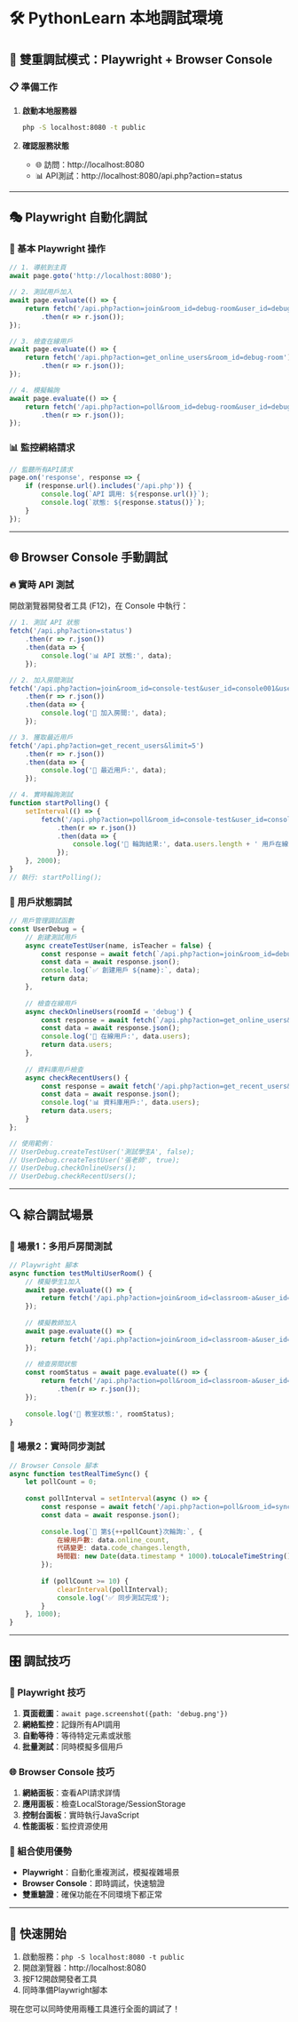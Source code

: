 # 🛠️ PythonLearn 本地調試環境

## 🎯 雙重調試模式：Playwright + Browser Console

### 📋 準備工作

1. **啟動本地服務器**
   ```bash
   php -S localhost:8080 -t public
   ```

2. **確認服務狀態**
   - 🌐 訪問：http://localhost:8080
   - 📊 API測試：http://localhost:8080/api.php?action=status

---

## 🎭 Playwright 自動化調試

### 🔧 基本 Playwright 操作

```javascript
// 1. 導航到主頁
await page.goto('http://localhost:8080');

// 2. 測試用戶加入
await page.evaluate(() => {
    return fetch('/api.php?action=join&room_id=debug-room&user_id=debug001&user_name=調試用戶&is_teacher=false')
        .then(r => r.json());
});

// 3. 檢查在線用戶
await page.evaluate(() => {
    return fetch('/api.php?action=get_online_users&room_id=debug-room')
        .then(r => r.json());
});

// 4. 模擬輪詢
await page.evaluate(() => {
    return fetch('/api.php?action=poll&room_id=debug-room&user_id=debug001')
        .then(r => r.json());
});
```

### 📊 監控網絡請求
```javascript
// 監聽所有API請求
page.on('response', response => {
    if (response.url().includes('/api.php')) {
        console.log(`API 調用: ${response.url()}`);
        console.log(`狀態: ${response.status()}`);
    }
});
```

---

## 🌐 Browser Console 手動調試

### 🔥 實時 API 測試

開啟瀏覽器開發者工具 (F12)，在 Console 中執行：

```javascript
// 1. 測試 API 狀態
fetch('/api.php?action=status')
    .then(r => r.json())
    .then(data => {
        console.log('📊 API 狀態:', data);
    });

// 2. 加入房間測試
fetch('/api.php?action=join&room_id=console-test&user_id=console001&user_name=控制台用戶&is_teacher=false')
    .then(r => r.json())
    .then(data => {
        console.log('🚪 加入房間:', data);
    });

// 3. 獲取最近用戶
fetch('/api.php?action=get_recent_users&limit=5')
    .then(r => r.json())
    .then(data => {
        console.log('👥 最近用戶:', data);
    });

// 4. 實時輪詢測試
function startPolling() {
    setInterval(() => {
        fetch('/api.php?action=poll&room_id=console-test&user_id=console001')
            .then(r => r.json())
            .then(data => {
                console.log('🔄 輪詢結果:', data.users.length + ' 用戶在線');
            });
    }, 2000);
}
// 執行: startPolling();
```

### 🎯 用戶狀態調試

```javascript
// 用戶管理調試函數
const UserDebug = {
    // 創建測試用戶
    async createTestUser(name, isTeacher = false) {
        const response = await fetch(`/api.php?action=join&room_id=debug&user_id=${Date.now()}&user_name=${name}&is_teacher=${isTeacher}`);
        const data = await response.json();
        console.log(`✅ 創建用戶 ${name}:`, data);
        return data;
    },
    
    // 檢查在線用戶
    async checkOnlineUsers(roomId = 'debug') {
        const response = await fetch(`/api.php?action=get_online_users&room_id=${roomId}`);
        const data = await response.json();
        console.log('👥 在線用戶:', data.users);
        return data.users;
    },
    
    // 資料庫用戶檢查
    async checkRecentUsers() {
        const response = await fetch('/api.php?action=get_recent_users&limit=10');
        const data = await response.json();
        console.log('📊 資料庫用戶:', data.users);
        return data.users;
    }
};

// 使用範例：
// UserDebug.createTestUser('測試學生A', false);
// UserDebug.createTestUser('張老師', true);
// UserDebug.checkOnlineUsers();
// UserDebug.checkRecentUsers();
```

---

## 🔍 綜合調試場景

### 🎪 場景1：多用戶房間測試

```javascript
// Playwright 腳本
async function testMultiUserRoom() {
    // 模擬學生1加入
    await page.evaluate(() => {
        return fetch('/api.php?action=join&room_id=classroom-a&user_id=student001&user_name=小明&is_teacher=false');
    });
    
    // 模擬教師加入
    await page.evaluate(() => {
        return fetch('/api.php?action=join&room_id=classroom-a&user_id=teacher001&user_name=王老師&is_teacher=true');
    });
    
    // 檢查房間狀態
    const roomStatus = await page.evaluate(() => {
        return fetch('/api.php?action=poll&room_id=classroom-a&user_id=student001')
            .then(r => r.json());
    });
    
    console.log('🏫 教室狀態:', roomStatus);
}
```

### 🔄 場景2：實時同步測試

```javascript
// Browser Console 腳本
async function testRealTimeSync() {
    let pollCount = 0;
    
    const pollInterval = setInterval(async () => {
        const response = await fetch('/api.php?action=poll&room_id=sync-test&user_id=sync001');
        const data = await response.json();
        
        console.log(`🔄 第${++pollCount}次輪詢:`, {
            在線用戶數: data.online_count,
            代碼變更: data.code_changes.length,
            時間戳: new Date(data.timestamp * 1000).toLocaleTimeString()
        });
        
        if (pollCount >= 10) {
            clearInterval(pollInterval);
            console.log('✅ 同步測試完成');
        }
    }, 1000);
}
```

---

## 🎛️ 調試技巧

### 🔧 Playwright 技巧

1. **頁面截圖**：`await page.screenshot({path: 'debug.png'})`
2. **網絡監控**：記錄所有API調用
3. **自動等待**：等待特定元素或狀態
4. **批量測試**：同時模擬多個用戶

### 🌐 Browser Console 技巧

1. **網絡面板**：查看API請求詳情
2. **應用面板**：檢查LocalStorage/SessionStorage
3. **控制台面板**：實時執行JavaScript
4. **性能面板**：監控資源使用

### 🎯 組合使用優勢

- **Playwright**：自動化重複測試，模擬複雜場景
- **Browser Console**：即時調試，快速驗證
- **雙重驗證**：確保功能在不同環境下都正常

---

## 🚀 快速開始

1. 啟動服務：`php -S localhost:8080 -t public`
2. 開啟瀏覽器：http://localhost:8080
3. 按F12開啟開發者工具
4. 同時準備Playwright腳本

現在您可以同時使用兩種工具進行全面的調試了！ 